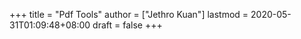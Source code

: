+++
title = "Pdf Tools"
author = ["Jethro Kuan"]
lastmod = 2020-05-31T01:09:48+08:00
draft = false
+++
